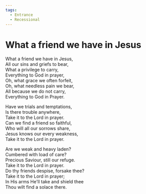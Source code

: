 ```yaml
---
tags:
  - Entrance
  - Recessional
---
```



  
# What a friend we have in Jesus  
  
What a friend we have in Jesus,  
All our sins and griefs to bear,  
What a privilege to carry,  
Everything to God in prayer,  
Oh, what grace we often forfeit,  
Oh, what needless pain we bear,  
All because we do not carry,  
Everything to God in Prayer.  
  
Have we trials and temptations,  
Is there trouble anywhere,  
Take it to the Lord in prayer.  
Can we find a friend so faithful,  
Who will all our sorrows share,  
Jesus knows our every weakness,  
Take it to the Lord in prayer.  
  
Are we weak and heavy laden?  
Cumbered with load of care?  
Precious Saviour, still our refuge.  
Take it to the Lord in prayer.  
Do thy friends despise, forsake thee?  
Take it to the Lord in prayer;  
In His arms He'll take and shield thee  
Thou wilt find a solace there.  